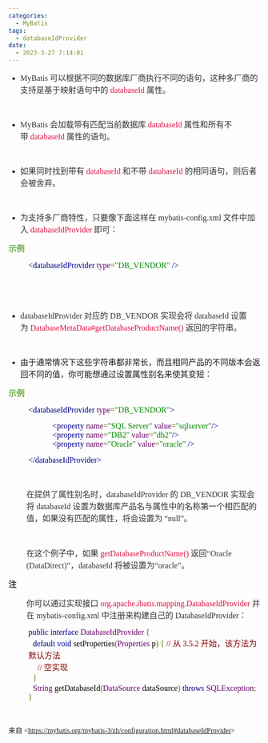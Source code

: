 ```yaml
---
categories:
  - MyBatis
tags:
  - databaseIdProvider
date:
  - 2023-3-27 7:14:01
---
```


<ul style="list-style-type:disc">
    <li><span style="font-size:12.0pt"><span style="font-family:&quot;Comic Sans MS&quot;"><span
                    style="color:#333333">MyBatis </span></span></span><span style="font-size:12.0pt"><span
                style="font-family:&quot;Microsoft YaHei UI&quot;"><span
                    style="color:#333333">可以根据不同的数据库厂商执行不同的语句，这种多厂商的支持是基于映射语句中的&nbsp;</span></span></span><span
            style="font-size:12.0pt"><span style="font-family:&quot;Comic Sans MS&quot;"><span
                    style="color:#dd1144">databaseId</span></span></span><span style="font-size:12.0pt"><span
                style="font-family:&quot;Microsoft YaHei UI&quot;"><span style="color:#333333">&nbsp;属性。
                </span></span></span></li>
</ul>
<p><span style="font-size:12.0pt"><span style="font-family:&quot;Microsoft YaHei UI&quot;"><span
                style="color:#333333"></span></span></span><br></p>
<ul style="list-style-type:disc">
    <li><span style="font-size:12.0pt"><span style="font-family:&quot;Comic Sans MS&quot;"><span
                    style="color:#333333">MyBatis </span></span></span><span style="font-size:12.0pt"><span
                style="font-family:&quot;Microsoft YaHei UI&quot;"><span
                    style="color:#333333">会加载带有匹配当前数据库&nbsp;</span></span></span><span style="font-size:12.0pt"><span
                style="font-family:&quot;Comic Sans MS&quot;"><span
                    style="color:#dd1144">databaseId</span></span></span><span style="font-size:12.0pt"><span
                style="font-family:&quot;Microsoft YaHei UI&quot;"><span
                    style="color:#333333">&nbsp;属性和所有不带&nbsp;</span></span></span><span style="font-size:12.0pt"><span
                style="font-family:&quot;Comic Sans MS&quot;"><span
                    style="color:#dd1144">databaseId</span></span></span><span style="font-size:12.0pt"><span
                style="font-family:&quot;Microsoft YaHei UI&quot;"><span style="color:#333333">&nbsp;属性的语句。
                </span></span></span></li>
</ul>
<p><span style="font-size:12.0pt"><span style="font-family:&quot;Microsoft YaHei UI&quot;"><span
                style="color:#333333"></span></span></span><br></p>
<ul style="list-style-type:disc">
    <li><span style="font-size:12.0pt"><span style="font-family:&quot;Microsoft YaHei UI&quot;"><span
                    style="color:#333333">如果同时找到带有&nbsp;</span></span></span><span style="font-size:12.0pt"><span
                style="font-family:&quot;Comic Sans MS&quot;"><span
                    style="color:#dd1144">databaseId</span></span></span><span style="font-size:12.0pt"><span
                style="font-family:&quot;Microsoft YaHei UI&quot;"><span
                    style="color:#333333">&nbsp;和不带&nbsp;</span></span></span><span style="font-size:12.0pt"><span
                style="font-family:&quot;Comic Sans MS&quot;"><span
                    style="color:#dd1144">databaseId</span></span></span><span style="font-size:12.0pt"><span
                style="font-family:&quot;Microsoft YaHei UI&quot;"><span style="color:#333333">&nbsp;的相同语句，则后者会被舍弃。
                </span></span></span></li>
</ul>
<p><span style="font-size:12.0pt"><span style="font-family:&quot;Microsoft YaHei UI&quot;"><span
                style="color:#333333"></span></span></span><br></p>
<ul style="list-style-type:disc">
    <li><span style="font-size:12.0pt"><span style="font-family:&quot;Microsoft YaHei UI&quot;"><span
                    style="color:#333333">为支持多厂商特性，只要像下面这样在</span></span></span><span style="font-size:12.0pt"><span
                style="font-family:&quot;Comic Sans MS&quot;"><span style="color:#333333"> mybatis-config.xml
                </span></span></span><span style="font-size:12.0pt"><span
                style="font-family:&quot;Microsoft YaHei UI&quot;"><span
                    style="color:#333333">文件中加入&nbsp;</span></span></span><span style="font-size:12.0pt"><span
                style="font-family:&quot;Comic Sans MS&quot;"><span
                    style="color:#dd1144">databaseIdProvider</span></span></span><span style="font-size:12.0pt"><span
                style="font-family:&quot;Microsoft YaHei UI&quot;"><span
                    style="color:#333333">&nbsp;即可：</span></span></span></li>
</ul>
<p><span style="font-size:12.0pt"><span style="font-family:&quot;Microsoft YaHei UI&quot;"><span
                style="color:#70ad47"><strong>示例</strong></span></span></span></p>
<p style="margin-left: 40px;"><span style="font-size:12.0pt"><span style="font-family:&quot;Comic Sans MS&quot;"><span
                style="color:#000088">&lt;databaseIdProvider </span><span style="color:#660066">type</span><span
                style="color:#666600">=</span><span style="color:#008800">"DB_VENDOR" </span><span
                style="color:#000088">/&gt;</span></span></span></p>
<p><span style="font-size:12.0pt"><span style="font-family:&quot;Comic Sans MS&quot;"><span
                style="color:#000088">&nbsp;</span></span></span></p>
<p><span style="font-size:12.0pt"><span style="font-family:&quot;Comic Sans MS&quot;"><span
                style="color:#000088">&nbsp;</span></span></span></p>
<ul style="list-style-type:disc">
    <li><span style="font-size:12.0pt"><span style="font-family:&quot;Comic Sans MS&quot;"><span
                    style="color:#333333">databaseIdProvider </span></span></span><span style="font-size:12.0pt"><span
                style="font-family:&quot;Microsoft YaHei UI&quot;"><span
                    style="color:#333333">对应的</span></span></span><span style="font-size:12.0pt"><span
                style="font-family:&quot;Comic Sans MS&quot;"><span style="color:#333333"> DB_VENDOR
                </span></span></span><span style="font-size:12.0pt"><span
                style="font-family:&quot;Microsoft YaHei UI&quot;"><span
                    style="color:#333333">实现会将</span></span></span><span style="font-size:12.0pt"><span
                style="font-family:&quot;Comic Sans MS&quot;"><span style="color:#333333"> databaseId
                </span></span></span><span style="font-size:12.0pt"><span
                style="font-family:&quot;Microsoft YaHei UI&quot;"><span
                    style="color:#333333">设置为&nbsp;</span></span></span><span style="font-size:12.0pt"><span
                style="font-family:&quot;Comic Sans MS&quot;"><span
                    style="color:#dd1144">DatabaseMetaData#getDatabaseProductName()</span></span></span><span
            style="font-size:12.0pt"><span style="font-family:&quot;Microsoft YaHei UI&quot;"><span
                    style="color:#333333">&nbsp;返回的字符串。 </span></span></span></li>
</ul>
<p><span style="font-size:12.0pt"><span style="font-family:&quot;Microsoft YaHei UI&quot;"><span
                style="color:#333333"></span></span></span><br></p>
<ul style="list-style-type:disc">
    <li><span style="font-size:12.0pt"><span
                style="font-family:&quot;Microsoft YaHei UI&quot;">由于通常情况下这些字符串都非常长，而且相同产品的不同版本会返回不同的值，你可能想通过设置属性别名来使其变短：</span></span>
    </li>
</ul>
<p><span style="font-size:12.0pt"><span style="font-family:&quot;Microsoft YaHei UI&quot;"><span
                style="color:#70ad47"><strong>示例</strong></span></span></span></p>
<p style="margin-left: 40px;"><span style="font-size:12.0pt"><span style="font-family:&quot;Comic Sans MS&quot;"><span
                style="color:#000088">&lt;databaseIdProvider </span><span style="color:#660066">type</span><span
                style="color:#666600">=</span><span style="color:#008800">"DB_VENDOR"</span><span
                style="color:#000088">&gt;</span></span></span></p>
<p style="margin-left: 80px;"><span style="font-size:12.0pt"><span style="font-family:&quot;Comic Sans MS&quot;"><span
                style="color:#000088">&nbsp; &lt;property </span><span style="color:#660066">name</span><span
                style="color:#666600">=</span><span style="color:#008800">"SQL Server" </span><span
                style="color:#660066">value</span><span style="color:#666600">=</span><span
                style="color:#008800">"sqlserver"</span><span style="color:#000088">/&gt;<br>&nbsp; &lt;property
            </span><span style="color:#660066">name</span><span style="color:#666600">=</span><span
                style="color:#008800">"DB2" </span><span style="color:#660066">value</span><span
                style="color:#666600">=</span><span style="color:#008800">"db2"</span><span
                style="color:#000088">/&gt;<br>&nbsp; &lt;property </span><span style="color:#660066">name</span><span
                style="color:#666600">=</span><span style="color:#008800">"Oracle" </span><span
                style="color:#660066">value</span><span style="color:#666600">=</span><span
                style="color:#008800">"oracle" </span><span style="color:#000088">/&gt;</span></span></span></p>
<p style="margin-left: 40px;"><span style="font-size:12.0pt"><span style="font-family:&quot;Comic Sans MS&quot;"><span
                style="color:#000088">&lt;/databaseIdProvider&gt;</span></span></span></p>
<p><span style="font-size:12.0pt"><span style="font-family:&quot;Comic Sans MS&quot;"><span
                style="color:#000088">&nbsp;</span></span></span></p>
<p style="margin-left:36px"><span style="font-size:12.0pt"><span style="color:#333333"><span
                style="font-family:&quot;Microsoft YaHei UI&quot;">在提供了属性别名时，</span><span
                style="font-family:&quot;Comic Sans MS&quot;">databaseIdProvider </span><span
                style="font-family:&quot;Microsoft YaHei UI&quot;">的</span><span
                style="font-family:&quot;Comic Sans MS&quot;"> DB_VENDOR </span><span
                style="font-family:&quot;Microsoft YaHei UI&quot;">实现会将</span><span
                style="font-family:&quot;Comic Sans MS&quot;"> databaseId </span><span
                style="font-family:&quot;Microsoft YaHei UI&quot;">设置为数据库产品名与属性中的名称第一个相匹配的值，如果没有匹配的属性，将会设置为
                “</span><span style="font-family:&quot;Comic Sans MS&quot;">null</span><span
                style="font-family:&quot;Microsoft YaHei UI&quot;">”。 </span></span></span></p>
<p style="margin-left:36px"><span style="font-size:12.0pt"><span style="color:#333333"><span
                style="font-family:&quot;Microsoft YaHei UI&quot;">​​​​​​​</span></span></span><br></p>
<p style="margin-left:36px"><span style="font-size:12.0pt"><span
            style="font-family:&quot;Microsoft YaHei UI&quot;"><span
                style="color:#333333">在这个例子中，如果&nbsp;</span></span><span
            style="font-family:&quot;Comic Sans MS&quot;"><span
                style="color:#dd1144">getDatabaseProductName()</span></span><span
            style="font-family:&quot;Microsoft YaHei UI&quot;"><span style="color:#333333">&nbsp;返回“</span></span><span
            style="font-family:&quot;Comic Sans MS&quot;"><span style="color:#333333">Oracle
                (DataDirect)</span></span><span style="font-family:&quot;Microsoft YaHei UI&quot;"><span
                style="color:#333333">”，</span></span><span style="font-family:&quot;Comic Sans MS&quot;"><span
                style="color:#333333">databaseId </span></span><span
            style="font-family:&quot;Microsoft YaHei UI&quot;"><span style="color:#333333">将被设置为“</span></span><span
            style="font-family:&quot;Comic Sans MS&quot;"><span style="color:#333333">oracle</span></span><span
            style="font-family:&quot;Microsoft YaHei UI&quot;"><span style="color:#333333">”。</span></span></span></p>
<p><span style="font-size:12.0pt"><span style="font-family:&quot;Microsoft YaHei UI&quot;"><span
                style="color:#333333"><strong>注</strong></span></span></span></p>
<p style="margin-left:36px"><span style="font-size:12.0pt"><span
            style="font-family:&quot;Microsoft YaHei UI&quot;"><span
                style="color:#333333">你可以通过实现接口&nbsp;</span></span><span
            style="font-family:&quot;Comic Sans MS&quot;"><span
                style="color:#dd1144">org.apache.ibatis.mapping.DatabaseIdProvider</span></span><span
            style="font-family:&quot;Microsoft YaHei UI&quot;"><span style="color:#333333">&nbsp;并在</span></span><span
            style="font-family:&quot;Comic Sans MS&quot;"><span style="color:#333333"> mybatis-config.xml
            </span></span><span style="font-family:&quot;Microsoft YaHei UI&quot;"><span
                style="color:#333333">中注册来构建自己的</span></span><span style="font-family:&quot;Comic Sans MS&quot;"><span
                style="color:#333333"> DatabaseIdProvider</span></span><span
            style="font-family:&quot;Microsoft YaHei UI&quot;"><span style="color:#333333">：</span></span></span></p>
<p style="margin-left: 40px;"><span style="font-size:12.0pt"><span style="font-family:&quot;Comic Sans MS&quot;"><span
                style="color:#000088">public interface </span></span><span
            style="font-family:&quot;Comic Sans MS&quot;"><span style="color:#660066">DatabaseIdProvider
            </span></span><span style="font-family:&quot;Comic Sans MS&quot;"><span
                style="color:#666600">{</span></span><br>&nbsp; <span
            style="font-family:&quot;Comic Sans MS&quot;"><span style="color:#000088">default void</span></span><span
            style="font-family:&quot;Comic Sans MS&quot;"><span style="color:black"> setProperties</span></span><span
            style="font-family:&quot;Comic Sans MS&quot;"><span style="color:#666600">(</span></span><span
            style="font-family:&quot;Comic Sans MS&quot;"><span style="color:#660066">Properties</span></span><span
            style="font-family:&quot;Comic Sans MS&quot;"><span style="color:black"> p</span></span><span
            style="font-family:&quot;Comic Sans MS&quot;"><span style="color:#666600">) { </span></span><span
            style="font-family:&quot;Comic Sans MS&quot;"><span style="color:#880000">// </span></span><span
            style="font-family:&quot;Microsoft YaHei UI&quot;"><span style="color:#880000">从</span></span><span
            style="font-family:&quot;Comic Sans MS&quot;"><span style="color:#880000"> 3.5.2 </span></span><span
            style="font-family:&quot;Microsoft YaHei UI&quot;"><span
                style="color:#880000">开始，该方法为默认方法</span></span><br>&nbsp;&nbsp;&nbsp; <span
            style="font-family:&quot;Comic Sans MS&quot;"><span style="color:#880000">// </span></span><span
            style="font-family:&quot;Microsoft YaHei UI&quot;"><span style="color:#880000">空实现</span></span><br>&nbsp;
        <span style="font-family:&quot;Comic Sans MS&quot;"><span style="color:#666600">}</span></span><br>&nbsp; <span
            style="font-family:&quot;Comic Sans MS&quot;"><span style="color:#660066">String</span></span><span
            style="font-family:&quot;Comic Sans MS&quot;"><span style="color:black"> getDatabaseId</span></span><span
            style="font-family:&quot;Comic Sans MS&quot;"><span style="color:#666600">(</span></span><span
            style="font-family:&quot;Comic Sans MS&quot;"><span style="color:#660066">DataSource</span></span><span
            style="font-family:&quot;Comic Sans MS&quot;"><span style="color:black"> dataSource</span></span><span
            style="font-family:&quot;Comic Sans MS&quot;"><span style="color:#666600">) </span></span><span
            style="font-family:&quot;Comic Sans MS&quot;"><span style="color:#000088">throws </span></span><span
            style="font-family:&quot;Comic Sans MS&quot;"><span style="color:#660066">SQLException</span></span><span
            style="font-family:&quot;Comic Sans MS&quot;"><span style="color:#666600">;</span></span><br><span
            style="font-family:&quot;Comic Sans MS&quot;"><span style="color:#666600">}</span></span></span></p>
<p style="margin-left: 40px;"><span style="font-size:12.0pt"><span
            style="font-family:&quot;Comic Sans MS&quot;">&nbsp;</span></span></p>
<p><span style="font-family:&quot;Microsoft YaHei UI&quot;">来自</span><span
        style="font-family:&quot;Comic Sans MS&quot;"> &lt;</span><a
        data-cke-saved-href="https://mybatis.org/mybatis-3/zh/configuration.html#databaseIdProvider"
        href="https://mybatis.org/mybatis-3/zh/configuration.html#databaseIdProvider"><span
            style="font-family:&quot;Comic Sans MS&quot;">https://mybatis.org/mybatis-3/zh/configuration.html#databaseIdProvider</span></a><span
        style="font-family:&quot;Comic Sans MS&quot;">&gt; </span></p>
